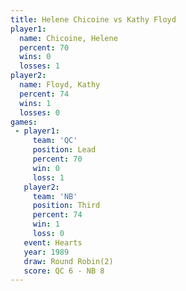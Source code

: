 ```yaml
---
title: Helene Chicoine vs Kathy Floyd
player1:                
  name: Chicoine, Helene
  percent: 70           
  wins: 0               
  losses: 1             
player2:                
  name: Floyd, Kathy    
  percent: 74           
  wins: 1               
  losses: 0             
games:
 - player1:        
     team: 'QC'    
     position: Lead
     percent: 70   
     win: 0        
     loss: 1       
   player2:         
     team: 'NB'     
     position: Third
     percent: 74    
     win: 1         
     loss: 0        
   event: Hearts       
   year: 1989          
   draw: Round Robin(2)
   score: QC 6 - NB 8  
---
```

